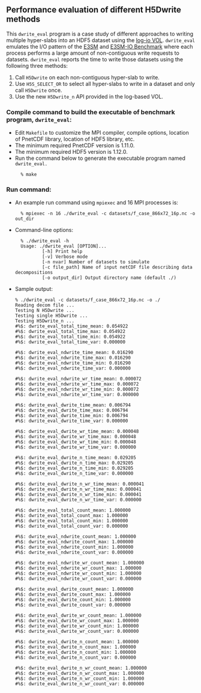 ## Performance evaluation of different H5Dwrite methods

This `dwrite_eval` program is a case study of different approaches 
to writing multiple hyper-slabs into an HDF5 dataset using the 
[log-io VOL](https://github.com/DataLib-ECP/log_io_vol).
`dwrite_eval` emulates the I/O pattern of the
[E3SM](https://github.com/E3SM-Project/E3SM) and
[E3SM-IO Benchmark](https://github.com/Parallel-NetCDF/E3SM-IO) where 
each process performs a large amount of non-contiguous write requests to datasets.
`dwrite_eval` reports the time to write those datasets using the following three 
methods:
  1. Call `H5Dwrite` on each non-contiguous hyper-slab to write.
  2. Use `H5S_SELECT_OR` to select all hyper-slabs to write in a dataset 
     and only call `H5Dwrite` once.
  3. Use the new `H5Dwrite_n` API provided in the log-based VOL.

### Compile command to build the executable of benchmark program, `dwrite_eval`:
* Edit `Makefile` to customize the MPI compiler, compile options, location of
  PnetCDF library, location of HDF5 library, etc.
* The minimum required PnetCDF version is 1.11.0.
* The minimum required HDF5 version is 1.12.0.
* Run the command below to generate the executable program named `dwrite_eval.`
  ```
    % make 
  ```

### Run command:
* An example run command using `mpiexec` and 16 MPI processes is:
  ```
    % mpiexec -n 16 ./dwrite_eval -c datasets/f_case_866x72_16p.nc -o out_dir
  ```
* Command-line options:
  ```
    % ./dwrite_eval -h
    Usage: ./dwrite_eval [OPTION]...
            [-h] Print help
            [-v] Verbose mode
            [-n nvar] Number of datasets to simulate
            [-c file_path] Name of input netCDF file describing data decompositions
            [-o output_dir] Output directory name (default ./)
  ```
* Sample output:
  ```
  % ./dwrite_eval -c datasets/f_case_866x72_16p.nc -o ./
  Reading decom file ...
  Testing N H5Dwrite ...
  Testing single H5Dwrite ...
  Testing H5Dwrite_n ...
  #%$: dwrite_eval_total_time_mean: 0.054922
  #%$: dwrite_eval_total_time_max: 0.054922
  #%$: dwrite_eval_total_time_min: 0.054922
  #%$: dwrite_eval_total_time_var: 0.000000

  #%$: dwrite_eval_ndwrite_time_mean: 0.016290
  #%$: dwrite_eval_ndwrite_time_max: 0.016290
  #%$: dwrite_eval_ndwrite_time_min: 0.016290
  #%$: dwrite_eval_ndwrite_time_var: 0.000000

  #%$: dwrite_eval_ndwrite_wr_time_mean: 0.000072
  #%$: dwrite_eval_ndwrite_wr_time_max: 0.000072
  #%$: dwrite_eval_ndwrite_wr_time_min: 0.000072
  #%$: dwrite_eval_ndwrite_wr_time_var: 0.000000

  #%$: dwrite_eval_dwrite_time_mean: 0.006794
  #%$: dwrite_eval_dwrite_time_max: 0.006794
  #%$: dwrite_eval_dwrite_time_min: 0.006794
  #%$: dwrite_eval_dwrite_time_var: 0.000000

  #%$: dwrite_eval_dwrite_wr_time_mean: 0.000048
  #%$: dwrite_eval_dwrite_wr_time_max: 0.000048
  #%$: dwrite_eval_dwrite_wr_time_min: 0.000048
  #%$: dwrite_eval_dwrite_wr_time_var: 0.000000

  #%$: dwrite_eval_dwrite_n_time_mean: 0.029205
  #%$: dwrite_eval_dwrite_n_time_max: 0.029205
  #%$: dwrite_eval_dwrite_n_time_min: 0.029205
  #%$: dwrite_eval_dwrite_n_time_var: 0.000000

  #%$: dwrite_eval_dwrite_n_wr_time_mean: 0.000041
  #%$: dwrite_eval_dwrite_n_wr_time_max: 0.000041
  #%$: dwrite_eval_dwrite_n_wr_time_min: 0.000041
  #%$: dwrite_eval_dwrite_n_wr_time_var: 0.000000

  #%$: dwrite_eval_total_count_mean: 1.000000
  #%$: dwrite_eval_total_count_max: 1.000000
  #%$: dwrite_eval_total_count_min: 1.000000
  #%$: dwrite_eval_total_count_var: 0.000000

  #%$: dwrite_eval_ndwrite_count_mean: 1.000000
  #%$: dwrite_eval_ndwrite_count_max: 1.000000
  #%$: dwrite_eval_ndwrite_count_min: 1.000000
  #%$: dwrite_eval_ndwrite_count_var: 0.000000

  #%$: dwrite_eval_ndwrite_wr_count_mean: 1.000000
  #%$: dwrite_eval_ndwrite_wr_count_max: 1.000000
  #%$: dwrite_eval_ndwrite_wr_count_min: 1.000000
  #%$: dwrite_eval_ndwrite_wr_count_var: 0.000000

  #%$: dwrite_eval_dwrite_count_mean: 1.000000
  #%$: dwrite_eval_dwrite_count_max: 1.000000
  #%$: dwrite_eval_dwrite_count_min: 1.000000
  #%$: dwrite_eval_dwrite_count_var: 0.000000

  #%$: dwrite_eval_dwrite_wr_count_mean: 1.000000
  #%$: dwrite_eval_dwrite_wr_count_max: 1.000000
  #%$: dwrite_eval_dwrite_wr_count_min: 1.000000
  #%$: dwrite_eval_dwrite_wr_count_var: 0.000000

  #%$: dwrite_eval_dwrite_n_count_mean: 1.000000
  #%$: dwrite_eval_dwrite_n_count_max: 1.000000
  #%$: dwrite_eval_dwrite_n_count_min: 1.000000
  #%$: dwrite_eval_dwrite_n_count_var: 0.000000

  #%$: dwrite_eval_dwrite_n_wr_count_mean: 1.000000
  #%$: dwrite_eval_dwrite_n_wr_count_max: 1.000000
  #%$: dwrite_eval_dwrite_n_wr_count_min: 1.000000
  #%$: dwrite_eval_dwrite_n_wr_count_var: 0.000000
  ```
